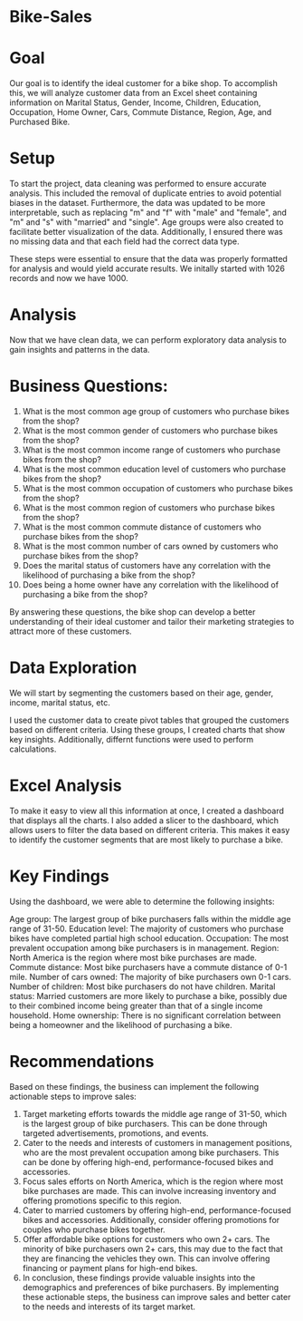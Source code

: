 # Bike-Sales
# Goal
Our goal is to identify the ideal customer for a bike shop. To accomplish this, we will analyze customer data from an Excel sheet containing information on Marital Status, Gender, Income, Children, Education, Occupation, Home Owner, Cars, Commute Distance, Region, Age, and Purchased Bike.


# Setup
To start the project, data cleaning was performed to ensure accurate analysis. This included the removal of duplicate entries to avoid potential biases in the dataset. Furthermore, the data was updated to be more interpretable, such as replacing "m" and "f" with "male" and "female", and "m" and "s" with "married" and "single". Age groups were also created to facilitate better visualization of the data. Additionally, I ensured there was no missing data and that each field had the correct data type.

These steps were essential to ensure that the data was properly formatted for analysis and would yield accurate results. We initally started with 1026 records and now we have 1000.

# Analysis
Now that we have clean data, we can perform exploratory data analysis to gain insights and patterns in the data.

# Business Questions:
1. What is the most common age group of customers who purchase bikes from the shop?
2. What is the most common gender of customers who purchase bikes from the shop?
3. What is the most common income range of customers who purchase bikes from the shop?
4. What is the most common education level of customers who purchase bikes from the shop?
5. What is the most common occupation of customers who purchase bikes from the shop?
6. What is the most common region of customers who purchase bikes from the shop?
7. What is the most common commute distance of customers who purchase bikes from the shop?
8. What is the most common number of cars owned by customers who purchase bikes from the shop?
9. Does the marital status of customers have any correlation with the likelihood of purchasing a bike from the shop?
10. Does being a home owner have any correlation with the likelihood of purchasing a bike from the shop?

By answering these questions, the bike shop can develop a better understanding of their ideal customer and tailor their marketing strategies to attract more of these customers.

# Data Exploration
We will start by segmenting the customers based on their age, gender, income, marital status, etc.

I used the customer data to create pivot tables that grouped the customers based on different criteria. Using these groups, I created charts that show key insights. Additionally, differnt functions were used to perform calculations.

# Excel Analysis
To make it easy to view all this information at once, I created a dashboard that displays all the charts. I also added a slicer to the dashboard, which allows users to filter the data based on different criteria. This makes it easy to identify the customer segments that are most likely to purchase a bike.

# Key Findings
Using the dashboard, we were able to determine the following insights:

Age group: The largest group of bike purchasers falls within the middle age range of 31-50.
Education level: The majority of customers who purchase bikes have completed partial high school education.
Occupation: The most prevalent occupation among bike purchasers is in management.
Region: North America is the region where most bike purchases are made.
Commute distance: Most bike purchasers have a commute distance of 0-1 mile.
Number of cars owned: The majority of bike purchasers own 0-1 cars.
Number of children: Most bike purchasers do not have children.
Marital status: Married customers are more likely to purchase a bike, possibly due to their combined income being greater than that of a single income household.
Home ownership: There is no significant correlation between being a homeowner and the likelihood of purchasing a bike.

# Recommendations
Based on these findings, the business can implement the following actionable steps to improve sales:

1. Target marketing efforts towards the middle age range of 31-50, which is the largest group of bike purchasers. This can be done through targeted advertisements, promotions, and events.
2. Cater to the needs and interests of customers in management positions, who are the most prevalent occupation among bike purchasers. This can be done by offering high-end, performance-focused bikes and accessories.
3. Focus sales efforts on North America, which is the region where most bike purchases are made. This can involve increasing inventory and offering promotions specific to this region.
4. Cater to married customers by offering high-end, performance-focused bikes and accessories. Additionally, consider offering promotions for couples who purchase bikes together.
5. Offer affordable bike options for customers who own 2+ cars. The minority of bike purchasers own 2+ cars, this may due to the fact that they are financing the vehicles they own. This can involve offering financing or payment plans for high-end bikes.
6. In conclusion, these findings provide valuable insights into the demographics and preferences of bike purchasers. By implementing these actionable steps, the business can improve sales and better cater to the needs and interests of its target market.
